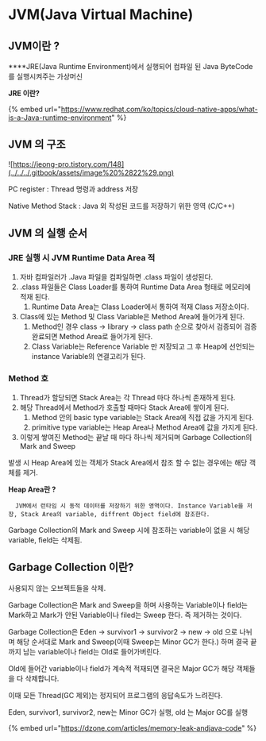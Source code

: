 # JVM\(Java Virtual Machine\)

##  JVM이란 ? 

 ****JRE\(Java Runtime Environment\)에서 실행되어 컴파일 된 Java ByteCode를 실행시켜주는 가상머신

**JRE 이란?**

{% embed url="https://www.redhat.com/ko/topics/cloud-native-apps/what-is-a-Java-runtime-environment" %}

## JVM 의 구조

 

![https://jeong-pro.tistory.com/148](../../../.gitbook/assets/image%20%2822%29.png)

 PC register : Thread 명령과 address 저장

 Native Method Stack : Java 외 작성된 코드를 저장하기 위한 영역 \(C/C++\)

## JVM 의 실행 순서

###  JRE 실행 시 JVM Runtime Data Area 적

1. 자바 컴파일러가 .Java 파일을 컴파일하면 .class 파일이 생성된다.
2. .class 파일들은 Class Loader를 통하여 Runtime Data Area 형태로 메모리에 적재 된다. 
   1.  Runtime Data Area는 Class Loader에서 통하여 적재 Class 저장소이다.
3. Class에 있는 Method 및 Class Variable은 Method Area에 들어가게 된다.
   1.  Method인 경우 class -&gt; library -&gt; class path 순으로 찾아서 검증되어 검증 완료되면 Method Area로 들어가게 된다.
   2. Class Variable는 Reference Variable 만 저장되고 그 후 Heap에 선언되는 instance Variable의 연결고리가 된다.

###   Method 호

1. Thread가 할당되면 Stack Area는 각 Thread 마다 하나씩 존재하게 된다.
2. 해당 Thread에서 Method가 호출할 때마다 Stack Area에 쌓이게 된다.
   1. Method 안의 basic type variable는 Stack Area에 직접 값을 가지게 된다.
   2. primitive type variable는 Heap Area나 Method Area에 값을 가지게 된다.
3.  이렇게 쌓여진 Method는 끝날 때 마다 하나씩 제거되며 Garbage Collection의 Mark and Sweep

   발생 시 Heap Area에 있는 객체가 Stack Area에서 참조 할 수 없는 경우에는 해당 객체를 제거.

   **Heap Area란 ?** 

      JVM에서 런타임 시 동적 데이터를 저장하기 위한 영역이다. Instance Variable을 저장, Stack Area의 variable, diffrent Object field에 참조한다.

  Garbage Collection의 Mark and Sweep 시에 참조하는 variable이 없을 시 해당 variable, field는 삭제됨. 

## Garbage Collection 이란?

 사용되지 않는 오브젝트들을 삭제. 

 Garbage Collection은 Mark and Sweep을 하며 사용하는 Variable이나 field는 Mark하고 Mark가 안된 Variable이나 filed는 Sweep 한다. 즉 제거하는 것이다.

 Garbage Collection은 Eden -&gt; survivor1 -&gt; survivor2 -&gt; new -&gt; old 으로 나뉘며 해당 순서대로 Mark and Sweep\(이때 Sweep는 Minor GC가 한다.\) 하며 결국 끝까지 남는 variable이나 field는 Old로 들어가버린다. 

 Old에 들어간 variable이나 field가 계속적 적재되면 결국은 Major GC가 해당 객체들을 다 삭제합니다.

이때 모든 Thread\(GC 제외\)는 정지되어 프로그램의 응답속도가 느려진다. 

 Eden, survivor1,  survivor2, new는 Minor GC가 실행, old 는 Major GC를 실행

{% embed url="https://dzone.com/articles/memory-leak-andjava-code" %}



 

